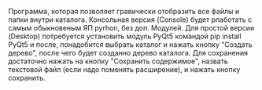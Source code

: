 Программа, которая позволяет гравически отобразить все файлы и папки внутри каталога. Консольная версия (Console) 
будет рпаботать с самым обыкновеным ЯП pyrhon, без доп. Модулей.
Для простой версии (Desktop) потребуется установить модуль PyQt5 командой
pip install PyQt5
и после, понадобится выбрать каталог и нажать кнопку "Создать дерево", после чего будет созданно дерево каталога.
Для сохранения достаточно нажать на кнопку "Сохранить содержимое", назвать текстовой файл (если надо поменять расширение), и нажать кнопку сохранить.
